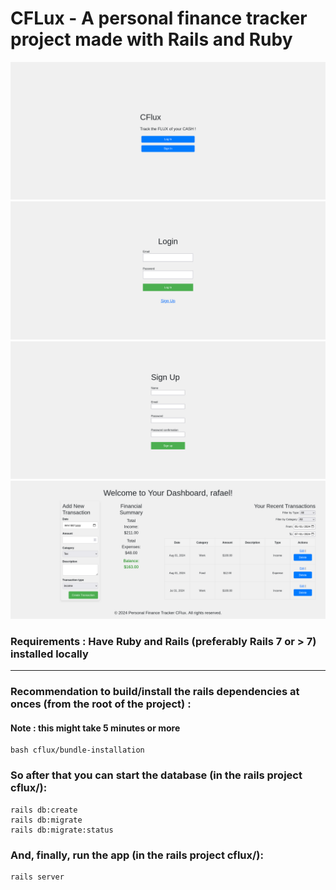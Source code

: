# CFLux - A personal finance tracker project made with Rails and Ruby 

![Welcome](screenshots/welcome.png)
![Welcome](screenshots/Login.png)
![Welcome](screenshots/Singin.png)
![Welcome](screenshots/CFlux-dashboard.png)

### Requirements : Have Ruby and Rails (preferably Rails 7 or > 7) installed locally
<hr>

### Recommendation to build/install the rails dependencies at onces (from the root of the project) : 
#### Note : this might take 5 minutes or more

```
bash cflux/bundle-installation
```

### So after that you can start the database (in the rails project cflux/): 

```
rails db:create
rails db:migrate
rails db:migrate:status
```

### And, finally, run the app (in the rails project cflux/): 

```
rails server
```